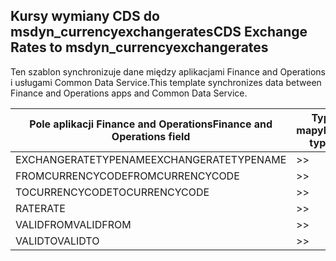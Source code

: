 ## <a name="cds-exchange-rates-to-msdyn_currencyexchangerates"></a><span data-ttu-id="f158f-101">Kursy wymiany CDS do msdyn_currencyexchangerates</span><span class="sxs-lookup"><span data-stu-id="f158f-101">CDS Exchange Rates to msdyn_currencyexchangerates</span></span>

<span data-ttu-id="f158f-102">Ten szablon synchronizuje dane między aplikacjami Finance and Operations i usługami Common Data Service.</span><span class="sxs-lookup"><span data-stu-id="f158f-102">This template synchronizes data between Finance and Operations apps and Common Data Service.</span></span>

<span data-ttu-id="f158f-103">Pole aplikacji Finance and Operations</span><span class="sxs-lookup"><span data-stu-id="f158f-103">Finance and Operations field</span></span> | <span data-ttu-id="f158f-104">Typ mapy</span><span class="sxs-lookup"><span data-stu-id="f158f-104">Map type</span></span> | <span data-ttu-id="f158f-105">Inne pole rozwiązania Dynamics 365</span><span class="sxs-lookup"><span data-stu-id="f158f-105">Other Dynamics 365 field</span></span> | <span data-ttu-id="f158f-106">Wartość domyślna</span><span class="sxs-lookup"><span data-stu-id="f158f-106">Default value</span></span>
---|---|---|---
<span data-ttu-id="f158f-107">EXCHANGERATETYPENAME</span><span class="sxs-lookup"><span data-stu-id="f158f-107">EXCHANGERATETYPENAME</span></span> | >> | <span data-ttu-id="f158f-108">msdyn_exchangeratetypename</span><span class="sxs-lookup"><span data-stu-id="f158f-108">msdyn_exchangeratetypename</span></span> | 
<span data-ttu-id="f158f-109">FROMCURRENCYCODE</span><span class="sxs-lookup"><span data-stu-id="f158f-109">FROMCURRENCYCODE</span></span> | >> | <span data-ttu-id="f158f-110">msdyn_fromcurrencycode</span><span class="sxs-lookup"><span data-stu-id="f158f-110">msdyn_fromcurrencycode</span></span> | 
<span data-ttu-id="f158f-111">TOCURRENCYCODE</span><span class="sxs-lookup"><span data-stu-id="f158f-111">TOCURRENCYCODE</span></span> | >> | <span data-ttu-id="f158f-112">msdyn_tocurrencycode</span><span class="sxs-lookup"><span data-stu-id="f158f-112">msdyn_tocurrencycode</span></span> | 
<span data-ttu-id="f158f-113">RATE</span><span class="sxs-lookup"><span data-stu-id="f158f-113">RATE</span></span> | >> | <span data-ttu-id="f158f-114">msdyn_exchangerate</span><span class="sxs-lookup"><span data-stu-id="f158f-114">msdyn_exchangerate</span></span> | 
<span data-ttu-id="f158f-115">VALIDFROM</span><span class="sxs-lookup"><span data-stu-id="f158f-115">VALIDFROM</span></span> | >> | <span data-ttu-id="f158f-116">msdyn_validfrom</span><span class="sxs-lookup"><span data-stu-id="f158f-116">msdyn_validfrom</span></span> | 
<span data-ttu-id="f158f-117">VALIDTO</span><span class="sxs-lookup"><span data-stu-id="f158f-117">VALIDTO</span></span> | >> | <span data-ttu-id="f158f-118">msdyn_validto</span><span class="sxs-lookup"><span data-stu-id="f158f-118">msdyn_validto</span></span> | 
